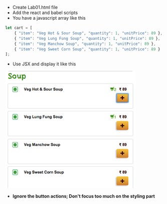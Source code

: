 * Create Lab01.html file
* Add the react and babel scripts
* You have a javascript array like this

``` javascript
let cart = [
	{ "item": "Veg Hot & Sour Soup", "quantity": 1, "unitPrice": 89 },
	{ "item": "Veg Lung Fung Soup", "quantity": 1, "unitPrice": 89 },
	{ "item": "Veg Manchow Soup", "quantity": 1, "unitPrice": 89 },
	{ "item": "Veg Sweet Corn Soup", "quantity": 1, "unitPrice": 89 }		
];
```

* Use JSX and display it like this

<img src="Lab01.png">

* **Ignore the button actions; Don't focus too much on the styling part**